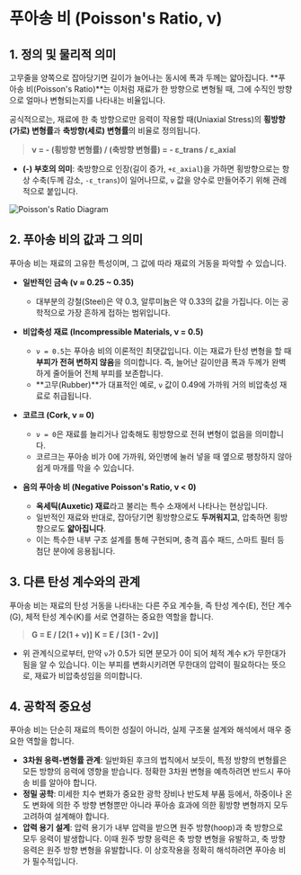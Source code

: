 # 푸아송 비 (Poisson's Ratio, ν)

## 1. 정의 및 물리적 의미
고무줄을 양쪽으로 잡아당기면 길이가 늘어나는 동시에 폭과 두께는 얇아집니다. **푸아송 비(Poisson's Ratio)**는 이처럼 재료가 한 방향으로 변형될 때, 그에 수직인 방향으로 얼마나 변형되는지를 나타내는 비율입니다.

공식적으로는, 재료에 한 축 방향으로만 응력이 작용할 때(Uniaxial Stress)의 **횡방향(가로) 변형률**과 **축방향(세로) 변형률**의 비율로 정의됩니다.

> **ν = - (횡방향 변형률) / (축방향 변형률) = - ε_trans / ε_axial**

- **(-) 부호의 의미**: 축방향으로 인장(길이 증가, `+ε_axial`)을 가하면 횡방향으로는 항상 수축(두께 감소, `-ε_trans`)이 일어나므로, `ν` 값을 양수로 만들어주기 위해 관례적으로 붙입니다.

![Poisson's Ratio Diagram](https://i.imgur.com/kYt3o4e.png)

## 2. 푸아송 비의 값과 그 의미
푸아송 비는 재료의 고유한 특성이며, 그 값에 따라 재료의 거동을 파악할 수 있습니다.

- **일반적인 금속 (ν ≈ 0.25 ~ 0.35)**
  - 대부분의 강철(Steel)은 약 0.3, 알루미늄은 약 0.33의 값을 가집니다. 이는 공학적으로 가장 흔하게 접하는 범위입니다.

- **비압축성 재료 (Incompressible Materials, ν = 0.5)**
  - `ν = 0.5`는 푸아송 비의 이론적인 최댓값입니다. 이는 재료가 탄성 변형을 할 때 **부피가 전혀 변하지 않음**을 의미합니다. 즉, 늘어난 길이만큼 폭과 두께가 완벽하게 줄어들어 전체 부피를 보존합니다.
  - **고무(Rubber)**가 대표적인 예로, `ν` 값이 0.49에 가까워 거의 비압축성 재료로 취급됩니다.

- **코르크 (Cork, ν ≈ 0)**
  - `ν = 0`은 재료를 늘리거나 압축해도 횡방향으로 전혀 변형이 없음을 의미합니다.
  - 코르크는 푸아송 비가 0에 가까워, 와인병에 눌러 넣을 때 옆으로 팽창하지 않아 쉽게 마개를 막을 수 있습니다.

- **음의 푸아송 비 (Negative Poisson's Ratio, ν < 0)**
  - **옥세틱(Auxetic) 재료**라고 불리는 특수 소재에서 나타나는 현상입니다.
  - 일반적인 재료와 반대로, 잡아당기면 횡방향으로도 **두꺼워지고**, 압축하면 횡방향으로도 **얇아집니다**.
  - 이는 특수한 내부 구조 설계를 통해 구현되며, 충격 흡수 패드, 스마트 필터 등 첨단 분야에 응용됩니다.

## 3. 다른 탄성 계수와의 관계
푸아송 비는 재료의 탄성 거동을 나타내는 다른 주요 계수들, 즉 탄성 계수(E), 전단 계수(G), 체적 탄성 계수(K)를 서로 연결하는 중요한 역할을 합니다.

> **G = E / [2(1 + ν)]**
> **K = E / [3(1 - 2ν)]**

- 위 관계식으로부터, 만약 `ν`가 0.5가 되면 분모가 0이 되어 체적 계수 `K`가 무한대가 됨을 알 수 있습니다. 이는 부피를 변화시키려면 무한대의 압력이 필요하다는 뜻으로, 재료가 비압축성임을 의미합니다.

## 4. 공학적 중요성
푸아송 비는 단순히 재료의 특이한 성질이 아니라, 실제 구조물 설계와 해석에서 매우 중요한 역할을 합니다.

- **3차원 응력-변형률 관계**: 일반화된 후크의 법칙에서 보듯이, 특정 방향의 변형률은 모든 방향의 응력에 영향을 받습니다. 정확한 3차원 변형을 예측하려면 반드시 푸아송 비를 알아야 합니다.
- **정밀 공학**: 미세한 치수 변화가 중요한 광학 장비나 반도체 부품 등에서, 하중이나 온도 변화에 의한 주 방향 변형뿐만 아니라 푸아송 효과에 의한 횡방향 변형까지 모두 고려하여 설계해야 합니다.
- **압력 용기 설계**: 압력 용기가 내부 압력을 받으면 원주 방향(hoop)과 축 방향으로 모두 응력이 발생합니다. 이때 원주 방향 응력은 축 방향 변형을 유발하고, 축 방향 응력은 원주 방향 변형을 유발합니다. 이 상호작용을 정확히 해석하려면 푸아송 비가 필수적입니다.
